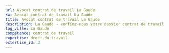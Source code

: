 ```yaml
---
url: Avocat contrat de travail La Gaude
kw: Avocat contrat de travail La Gaude
title: Avocat contrat de travail La Gaude
description: La Gaude - confiez-nous votre dossier contrat de travail
tag_ville: La Gaude
competence: contrat de travail
expertise: droit-du-travail
extertise_id: 3
---
```

